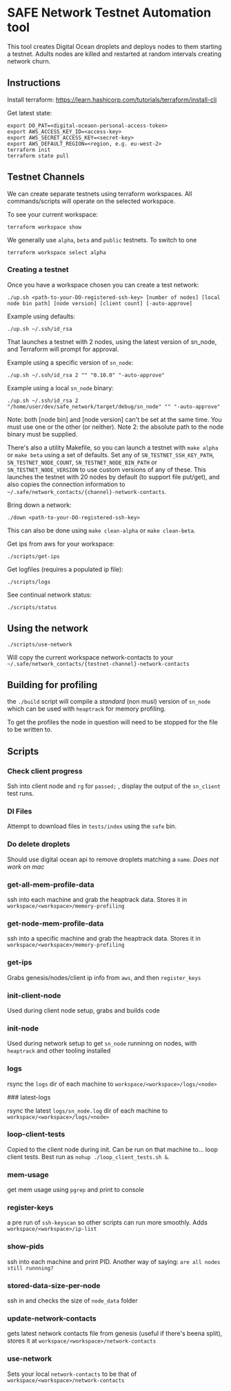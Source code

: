 # SAFE Network Testnet Automation tool

This tool creates Digital Ocean droplets and deploys nodes to them starting a testnet.
Adults nodes are killed and restarted at random intervals creating network churn.

## Instructions

Install terraform: https://learn.hashicorp.com/tutorials/terraform/install-cli

Get latest state:

```
export DO_PAT=<digital-oceaon-personal-access-token>
export AWS_ACCESS_KEY_ID=<access-key>
export AWS_SECRET_ACCESS_KEY=<secret-key>
export AWS_DEFAULT_REGION=<region, e.g. eu-west-2>
terraform init
terraform state pull
```

## Testnet Channels

We can create separate testnets using terraform workspaces. All commands/scripts will operate on the selected workspace.

To see your current workspace:

```
terraform workspace show
```

We generally use `alpha`, `beta` and `public` testnets. To switch to one

```
terraform workspace select alpha
```

### Creating a testnet

Once you have a workspace chosen you can create a test network:

```
./up.sh <path-to-your-DO-registered-ssh-key> [number of nodes] [local node bin path] [node version] [client count] [-auto-approve]
```

Example using defaults:

```
./up.sh ~/.ssh/id_rsa
```

That launches a testnet with 2 nodes, using the latest version of sn_node, and Terraform will prompt for approval.

Example using a specific version of `sn_node`:

```
./up.sh ~/.ssh/id_rsa 2 "" "0.10.0" "-auto-approve"
```

Example using a local `sn_node` binary:

```
./up.sh ~/.ssh/id_rsa 2 "/home/user/dev/safe_network/target/debug/sn_node" "" "-auto-approve"
```

Note: both [node bin] and [node version] can't be set at the same time. You must use one or the other (or neither).
Note 2: the absolute path to the node binary must be supplied.

There's also a utility Makefile, so you can launch a testnet with `make alpha` or `make beta` using a set of defaults. Set any of `SN_TESTNET_SSH_KEY_PATH`, `SN_TESTNET_NODE_COUNT`, `SN_TESTNET_NODE_BIN_PATH` or `SN_TESTNET_NODE_VERSION` to use custom versions of any of these. This launches the testnet with 20 nodes by default (to support file put/get), and also copies the connection information to `~/.safe/network_contacts/{channel}-network-contacts`.

Bring down a network:

```
./down <path-to-your-DO-registered-ssh-key>
```

This can also be done using `make clean-alpha` or `make clean-beta`.

Get ips from aws for your workspace:

```
./scripts/get-ips
```

Get logfiles (requires a populated ip file):

```
./scripts/logs
```

See continual network status:

```
./scripts/status
```

## Using the network

```
./scripts/use-network
```

Will copy the current workspace network-contacts to your `~/.safe/network_contacts/{testnet-channel}-network-contacts`

##  Building for profiling

the `./build` script will compile a _standard_ (non musl) version of `sn_node` which can be used with `heaptrack` for memory profiling.

To get the profiles the node in question will need to be stopped for the file to be written to.


## Scripts

### Check client progress

Ssh into client node and `rg` for `passed;` , display the output of the `sn_client` test runs. 

### Dl Files

Attempt to download files in `tests/index` using the `safe` bin.

### Do delete droplets

Should use digital ocean api to remove droplets matching a `name`. _Does not work on mac_

### get-all-mem-profile-data

ssh into each machine and grab the heaptrack data. Stores it in `workspace/<workspace>/memory-profiling`

### get-node-mem-profile-data

ssh into a specific machine and grab the heaptrack data. Stores it in `workspace/<workspace>/memory-profiling`

### get-ips

Grabs <workspace> genesis/nodes/client ip info from `aws`, and then `register_keys`

### init-client-node

Used during client node setup, grabs and builds code

### init-node

Used during network setup to get `sn_node` runninng on nodes, with `heaptrack` and other tooling installed

### logs

rsync the `logs` dir of each machine to `workspace/<workspace>/logs/<node>`

### latest-logs

rsync the latest `logs/sn_node.log` dir of each machine to `workspace/<workspace>/logs/<node>`

### loop-client-tests

Copied to the client node during init. Can be run on that machine to... loop client tests. Best run as `nohup ./loop_client_tests.sh &`.

### mem-usage

get mem usage using `pgrep` and print to console

### register-keys

a pre run of `ssh-keyscan` so other scripts can run more smoothly. Adds `workspace/<workspace>/ip-list`

### show-pids

ssh into each machine and print PID. Another way of saying: `are all nodes still runnning?`

### stored-data-size-per-node

ssh in and checks the size of `node_data` folder

### update-network-contacts

gets latest network contacts file from genesis (useful if there's beena split), stores it at `workspace/<workspace>/network-contacts`

### use-network

Sets your local `network-contacts` to be that of `workspace/<workspace>/network-contacts`